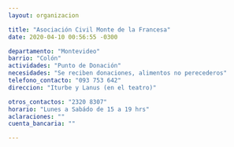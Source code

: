 ```yaml
---
layout: organizacion

title: "Asociación Civil Monte de la Francesa"
date: 2020-04-10 00:56:55 -0300

departamento: "Montevideo"
barrio: "Colón"
actividades: "Punto de Donación"
necesidades: "Se reciben donaciones, alimentos no perecederos"
telefono_contacto: "093 753 642"
direccion: "Iturbe y Lanus (en el teatro)"

otros_contactos: "2320 8307"
horario: "Lunes a Sabádo de 15 a 19 hrs"
aclaraciones: ""
cuenta_bancaria: ""

---
```

